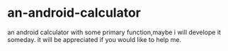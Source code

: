 # an-android-calculator
an android calculator with some primary function,maybe i will develope it someday.
it will be appreciated if you would like to help me.
